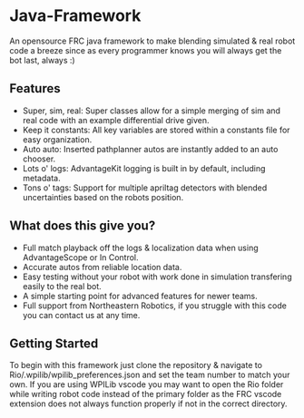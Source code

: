 # Java-Framework
An opensource FRC java framework to make blending simulated &amp; real robot code a breeze since as every programmer knows you will always get the bot last, always :)

## Features
- Super, sim, real: Super classes allow for a simple merging of sim and real code with an example differential drive given.
- Keep it constants: All key variables are stored within a constants file for easy organization.
- Auto auto: Inserted pathplanner autos are instantly added to an auto chooser.
- Lots o' logs: AdvantageKit logging is built in by default, including metadata.
- Tons o' tags: Support for multiple apriltag detectors with blended uncertainties based on the robots position.

## What does this give you?
- Full match playback off the logs & localization data when using AdvantageScope or In Control.
- Accurate autos from reliable location data.
- Easy testing without your robot with work done in simulation transfering easily to the real bot.
- A simple starting point for advanced features for newer teams.
- Full support from Northeastern Robotics, if you struggle with this code you can contact us at any time.

## Getting Started
To begin with this framework just clone the repository & navigate to Rio/.wpilib/wpilib_preferences.json and set the team number to match your own.
If you are using WPILib vscode you may want to open the Rio folder while writing robot code instead of the primary folder as the FRC vscode extension does not always function properly if not in the correct directory.
